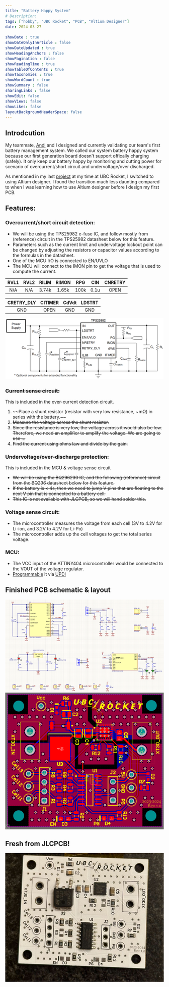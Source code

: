 ```yaml
---
title: "Battery Happy System"
# Description: 
tags: ["hobby", "UBC Rocket", "PCB", "Altium Designer"]
date: 2024-03-27

showDate : true
showDateOnlyInArticle : false
showDateUpdated : true
showHeadingAnchors : false
showPagination : false
showReadingTime : true
showTableOfContents : true
showTaxonomies : true 
showWordCount : true
showSummary : false
sharingLinks : false
showEdit: false
showViews: false
showLikes: false
layoutBackgroundHeaderSpace: false
---
```

## Introdcution

My teammate, [Andi](https://www.linkedin.com/in/andili/) and I designed and currently validating our team's first battery management system. We called our system battery happy system because our first generation board doesn't support offically charging (safely). It only keep our battery happy by monitoring and cutting power for scenario of overcurrent/short circuit and undervoltage/over discharged.

As mentioned in my last [project](/projects/radio-pcb) at my time at UBC Rocket, I switched to using Altium designer. I found the transition much less daunting compared to when I was learning how to use Altium designer before I design my first PCB. 

## Features:

### Overcurrent/short circuit detection:
- We will be using the TPS25982 e-fuse IC, and follow mostly from (reference) circuit in the TPS25982 datasheet below for this feature.
- Parameters such as the current limit and undervoltage lockout point can be changed by adjusting the resistors or capacitor values according to the formulas in the datasheet.
- One of the MCU I/O is connected to EN/UVLO 
- The MCU will connect to the IMON pin to get the voltage that is used to compute the current.

| **RVL1** | **RVL2** | **RILIM** | **RIMON** | **RPG** | **CIN** | **CNRETRY** | 
|:--------:|:--------:|:---------:|:----------:|:-------:|:-------:|:-----------:|
|    N/A   |    N/A   |   3.74k   |    1.65k   |   100k  |   0.1u  |     OPEN    |

|**CRETRY_DLY** | **CITIMER** | **CdVdt** | **LDSTRT** |
|:--------------:|:-----------:|:---------:|:----------:|
|       GND      |     OPEN    |    GND    |     GND    |

![efuse schematic](images/e-fuse-sch.png)

### ~~Current sense circuit:~~ 
This is included in the over-current detection circuit.
1. ~~Place a shunt resistor (resistor with very low resistance, ~mΩ) in series with the battery.~~
2. ~~Measure the voltage across the shunt resistor.~~
3. ~~Since the resistance is very low, the voltage across it would also be low. Therefore, we need an amplifier to amplify the voltage. We are going to use ...~~
4. ~~Find the current using ohms law and divide by the gain.~~


### ~~Undervoltage/over-discharge protection:~~ 
This is included in the MCU & voltage sense circuit
- ~~We will be using the BQ296230 IC, and the following (reference) circuit from the BQ296 datasheet below for this feature.~~
- ~~If the battery is < 4s, then we need to jump V pins that are floating to the next V pin that is connected to a battery cell.~~
- ~~This IC is not available with JLCPCB, so we will hand solder this.~~


### Voltage sense circuit:
- The microcontroller measures the voltage from each cell (3V to 4.2V for Li-ion, and 3.2V to 4.2V for Li-Po)
- The microcontroller adds up the cell voltages to get the total series voltage. 


### MCU:
- The VCC input of the ATTINY404 microcontroller would be connected to the VOUT of the voltage regulator.
- [Programmable](1) it via [UPDI](2)



## Finished PCB schematic & layout

![Full schematic](images/sys-sch.png)
![PCB layout](images/pcb-layout.png)

## Fresh from JLCPCB!
![Fresh PCB](featured.jpg)

[1]: https://www.electronics-lab.com/project/getting-started-with-the-new-attiny-chips-programming-the-microchips-0-series-and-1-series-attiny-with-the-arduino-ide

[2]: https://daumemo.com/diy-updi-usb-programmer-which-can-be-made-with-cheap-hardware